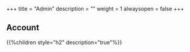 +++
title = "Admin"
description = ""
weight = 1
alwaysopen = false
+++

## Account

{{%children style="h2" description="true"%}}
